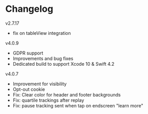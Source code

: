 # Changelog
v2.7.17
- fix on tableView integration

v4.0.9
- GDPR support
- Improvements and bug fixes
- Dedicated build to support Xcode 10 & Swift 4.2

v4.0.7
- Improvement for visibility
- Opt-out cookie
- Fix: Clear color for header and footer backgrounds
- Fix: quartile trackings after replay
- Fix: pause tracking sent when tap on endscreen "learn more"